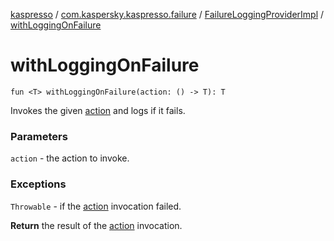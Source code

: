 [kaspresso](../../index.md) / [com.kaspersky.kaspresso.failure](../index.md) / [FailureLoggingProviderImpl](index.md) / [withLoggingOnFailure](./with-logging-on-failure.md)

# withLoggingOnFailure

`fun <T> withLoggingOnFailure(action: () -> T): T`

Invokes the given [action](with-logging-on-failure.md#com.kaspersky.kaspresso.failure.FailureLoggingProviderImpl$withLoggingOnFailure(kotlin.Function0((com.kaspersky.kaspresso.failure.FailureLoggingProviderImpl.withLoggingOnFailure.T)))/action) and logs if it fails.

### Parameters

`action` - the action to invoke.

### Exceptions

`Throwable` - if the [action](with-logging-on-failure.md#com.kaspersky.kaspresso.failure.FailureLoggingProviderImpl$withLoggingOnFailure(kotlin.Function0((com.kaspersky.kaspresso.failure.FailureLoggingProviderImpl.withLoggingOnFailure.T)))/action) invocation failed.

**Return**
the result of the [action](with-logging-on-failure.md#com.kaspersky.kaspresso.failure.FailureLoggingProviderImpl$withLoggingOnFailure(kotlin.Function0((com.kaspersky.kaspresso.failure.FailureLoggingProviderImpl.withLoggingOnFailure.T)))/action) invocation.

